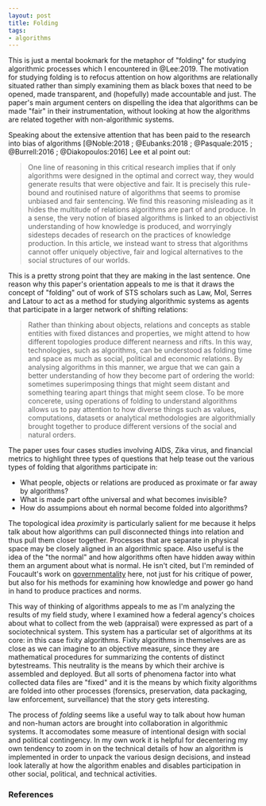 ```yaml
---
layout: post
title: Folding
tags:
- algorithms
---
```


This is just a mental bookmark for the metaphor of "folding" for studying algorithmic processes which I encountered in @Lee:2019. The motivation for  studying folding is to refocus attention on how algorithms are relationally situated rather than simply examining them as black boxes that need to be opened, made transparent, and (hopefully) made accountable and just. The paper's main argument centers on dispelling the idea that algorithms can be made "fair" in their instrumentation, without looking at how the algorithms are related together with non-algorithmic systems.

Speaking about the extensive attention that has been paid to the research into bias of algorithms [@Noble:2018 ; @Eubanks:2018 ; @Pasquale:2015 ; @Burrell:2016 ; @Diakopoulos:2016] Lee et al point out:

> One line of reasoning in this critical research implies that if only algorithms were designed in the optimal and correct way, they would generate results that were objective and fair. It is precisely this rule-bound and routinised nature of algorithms that seems to promise unbiased and fair sentencing. We find this reasoning misleading as it hides the multitude of relations algorithms are part of and produce. In a sense, the very notion of biased algorithms is linked to an objectivist understanding of how knowledge is produced, and worryingly sidesteps decades of research on the practices of knowledge production. In this article, we instead want to stress that algorithms cannot offer uniquely objective, fair and logical alternatives to the social structures of our worlds.

This is a pretty strong point that they are making in the last sentence. One reason why this paper's orientation appeals to me is that it draws the concept of "folding" out of work of STS scholars such as Law, Mol, Serres and Latour to act as a method for studying algorithmic systems as agents  that participate in a larger network of shifting relations:

> Rather than thinking about objects, relations and concepts as stable entities with fixed distances and properties, we might attend to how different topologies produce different nearness and rifts. In this way, technologies, such as algorithms, can be understood as folding time and space as much as social, political and economic relations. By analysing algorithms in this manner, we argue that we can gain a better understanding of how they become part of ordering the world: sometimes superimposing things that might seem distant and something tearing apart things that might seem close. To be more concerete, using operations of folding to understand algorithms allows us to pay attention to how diverse things such as values, computations, datasets or analytical methodologies are algorithmially brought together to produce different versions of the social and natural orders.

The paper uses four cases studies involving AIDS, Zika virus, and financial metrics to highlight three types of questions that help tease out the various types of folding that algorithms participate in:

* What people, objects or relations are produced as proximate or far away by algorithms?
* What is made part ofthe universal and what becomes invisible?
* How do assumpions about eh normal become folded into algorithms?

The topological idea *proximity* is particularly salient for me because it helps talk about how algorithms can pull disconnected things into relation and thus pull them closer together. Processes that are separate in physical space may be closely aligned in an algorithmic space. Also useful is the idea of the "the normal" and how algorithms often have hidden away within them an argument about what is normal. He isn't cited, but I'm reminded of Foucault's work on [governmentality] here, not just for his critique of power, but also for his methods for examining how knowledge and power go hand in hand to produce practices and norms.

This way of thinking of algorithms appeals to me as I'm analyzing the results of my field study, where I examined how a federal agency's choices about what to collect from the web (appraisal) were expressed as part of a sociotechnical system. This system has a particular set of algorithms at its core: in this case fixity algorithms. Fixity algorithms in themselves are as close as we can imagine to an objective measure, since they are mathematical procedures for summarizing the contents of distinct bytestreams. This neutrality is the means by which their archive is assembled and deployed. But all sorts of phenomena factor into what collected data files are "fixed" and it is the means by which fixity algorithms are folded into other processes (forensics, preservation, data packaging, law enforcement, surveillance) that the story gets interesting.

The process of *folding* seems like a useful way to talk about how human and non-human actors are brought into collaboration in algorithmic systems. It accomodates some measure of intentional design with social and political contingency. In my own work it is helpful for decentering my own tendency to zoom in on the technical details of how an algorithm is implemented in order to unpack the various design decisions, and instead look laterally at how the algorithm enables and disables participation in other social, political, and technical activities.

### References

[governmentality]: https://en.wikipedia.org/wiki/Governmentality